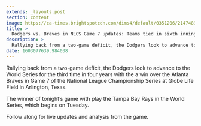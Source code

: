 ```yaml
--- 
extends: _layouts.post 
section: content 
image: https://ca-times.brightspotcdn.com/dims4/default/0351206/2147483647/strip/true/crop/4434x2328+0+0/resize/1200x630!/quality/90/?url=https%3A%2F%2Fcalifornia-times-brightspot.s3.amazonaws.com%2F48%2F69%2F1fc0bdd64324a98012e8bf789251%2Fla-photos-1staff-635100-sp-dodgers-14-rcg.JPG 
title: > 
  Dodgers vs. Braves in NLCS Game 7 updates: Teams tied in sixth inning 
description: > 
  Rallying back from a two-game deficit, the Dodgers look to advance to the World Series for the third time in four years with the a win over the Atlanta Braves in Game 7 of the National League Championship Series at Globe Life Field in Arlington, Texas.The winner of tonight’s game with play the Tampa Bay Rays in the World Series, which begins on Tuesday.Follow along for live updates and analysis from the game. 
date: 1603077639.984038 
--- 
```

<div><p>Rallying back from a two-game deficit, the Dodgers look to advance to the World Series for the third time in four years with the a win over the Atlanta Braves in Game 7 of the National League Championship Series at Globe Life Field in Arlington, Texas.</p><p>The winner of tonight&#8217;s game with play the Tampa Bay Rays in the World Series, which begins on Tuesday.</p><p>Follow along for live updates and analysis from the game.</p></div>